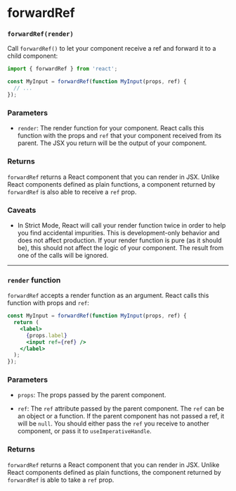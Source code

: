 # forwardRef

### `forwardRef(render)`

Call `forwardRef()` to let your component receive a ref and forward it to a child component:

``` jsx
import { forwardRef } from 'react';

const MyInput = forwardRef(function MyInput(props, ref) {
  // ...
});
```

### Parameters

* `render`: The render function for your component. React calls this function with the props and `ref` that your component received from its parent. The JSX you return will be the output of your component.

### Returns

`forwardRef` returns a React component that you can render in JSX. Unlike React components defined as plain functions, a component returned by `forwardRef` is also able to receive a `ref` prop.

### Caveats

* In Strict Mode, React will call your render function twice in order to help you find accidental impurities. This is development-only behavior and does not affect production. If your render function is pure (as it should be), this should not affect the logic of your component. The result from one of the calls will be ignored.

***

### `render` function

`forwardRef` accepts a render function as an argument. React calls this function with props and `ref`:

``` jsx
const MyInput = forwardRef(function MyInput(props, ref) {
  return (
    <label>
      {props.label}
      <input ref={ref} />
    </label>
  );
});
```

### Parameters

* `props`: The props passed by the parent component.

* `ref`:  The `ref` attribute passed by the parent component. The `ref` can be an object or a function. If the parent component has not passed a ref, it will be `null`. You should either pass the `ref` you receive to another component, or pass it to `useImperativeHandle`.

### Returns

`forwardRef` returns a React component that you can render in JSX. Unlike React components defined as plain functions, the component returned by `forwardRef` is able to take a `ref` prop.